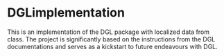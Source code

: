 # DGLimplementation

This is an implementation of the DGL package with localized data from class. 
The project is significantly based on the instructions from the DGL documentations 
and serves as a kickstart to future endeavours with DGL.
